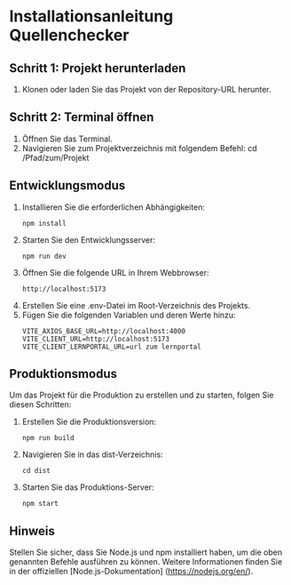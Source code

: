 # Installationsanleitung Quellenchecker

## Schritt 1: Projekt herunterladen

1. Klonen oder laden Sie das Projekt von der Repository-URL herunter.

## Schritt 2: Terminal öffnen

1. Öffnen Sie das Terminal.
2. Navigieren Sie zum Projektverzeichnis mit folgendem Befehl:
   cd /Pfad/zum/Projekt

## Entwicklungsmodus

1. Installieren Sie die erforderlichen Abhängigkeiten:
   ```
   npm install
   ```
2. Starten Sie den Entwicklungsserver:
   ```
   npm run dev
   ```
3. Öffnen Sie die folgende URL in Ihrem Webbrowser:
   ```
   http://localhost:5173
   ```
4. Erstellen Sie eine .env-Datei im Root-Verzeichnis des Projekts.
5. Fügen Sie die folgenden Variablen und deren Werte hinzu:
   ```
   VITE_AXIOS_BASE_URL=http://localhost:4000
   VITE_CLIENT_URL=http://localhost:5173
   VITE_CLIENT_LERNPORTAL_URL=url zum lernportal
   ```

## Produktionsmodus

Um das Projekt für die Produktion zu erstellen und zu starten, folgen Sie diesen Schritten:

1. Erstellen Sie die Produktionsversion:
   ```
   npm run build
   ```
2. Navigieren Sie in das dist-Verzeichnis:
   ```
   cd dist
   ```
3. Starten Sie das Produktions-Server:
   ```
   npm start
   ```

## Hinweis

Stellen Sie sicher, dass Sie Node.js und npm installiert haben, um die oben genannten Befehle ausführen zu können. Weitere Informationen finden Sie in der offiziellen [Node.js-Dokumentation] (https://nodejs.org/en/).
